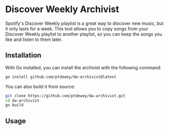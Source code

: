 # Discover Weekly Archivist

Spotify's Discover Weekly playlist is a great way to discover new music, but it only lasts for a week. This tool allows you to copy songs from your Discover Weekly playlist to another playlist, so you can keep the songs you like and listen to them later.

## Installation

With Go installed, you can install the archivist with the following command:
```bash
go install github.com/ptdewey/dw-archivist@latest
```

You can also build it from source:
```bash
git clone https://github.com/ptdewey/dw-archivist.git
cd dw-archivist
go build
```

## Usage

<!-- Runs in a cron job once a week on mondays (after new songs are added) -->

